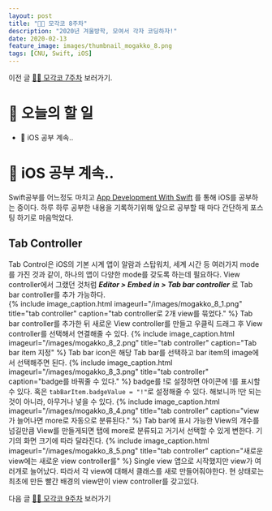 ```yaml
---
layout: post
title: "🧑‍💻 모각코 8주차"
description: "2020년 겨울방학, 모여서 각자 코딩하자!"
date: 2020-02-13
feature_image: images/thumbnail_mogakko_8.png
tags: [CNU, Swift, iOS]
---
```


이전 글 [🧑‍💻 모각코 7주차](https://yabby1997.github.io/mogakko_7) 보러가기.

# 👀 오늘의 할 일
- 👀 iOS 공부 계속..

# 👀 iOS 공부 계속..
Swift공부를 어느정도 마치고 [App Development With Swift](https://books.apple.com/us/book/intro-to-app-development-with-swift/id1118575552) 를 통해 iOS를 공부하는 중이다. 하루 하루 공부한 내용을 기록하기위해 앞으로 공부할 때 마다 간단하게 포스팅 하기로 마음먹었다.  

## Tab Controller
Tab Control은 iOS의 기본 시계 앱이 알람과 스탑워치, 세계 시간 등 여러가지 mode를 가진 것과 같이, 하나의 앱이 다양한 mode를 갖도록 하는데 필요하다. 
View controller에서 그랬던 것처럼 ***Editor > Embed in > Tab bar controller*** 로 Tab bar controller를 추가 가능하다.  
{% include image_caption.html imageurl="/images/mogakko_8_1.png" title="tab controller" caption="tab controller로 2개 view를 묶었다." %}
Tab bar controller를 추가한 뒤 새로운 View controller를 만들고 우클릭 드래그 후 View controller를 선택해서 연결해줄 수 있다.
{% include image_caption.html imageurl="/images/mogakko_8_2.png" title="tab controller" caption="Tab bar item 지정" %}
Tab bar icon은 해당 Tab bar를 선택하고 bar item의 image에서 선택해주면 된다. 
{% include image_caption.html imageurl="/images/mogakko_8_3.png" title="tab controller" caption="badge를 바꿔줄 수 있다." %}
badge를 !로 설정하면 아이콘에 !를 표시할 수 있다. 혹은 `tabBarItem.badgeValue = "!"`로 설정해줄 수 있다. 해보니까 !만 되는것이 아니라, 아무거나 넣을 수 있다. 
{% include image_caption.html imageurl="/images/mogakko_8_4.png" title="tab controller" caption="view가 늘어나면 more로 자동으로 분류된다." %}
Tab bar에 표시 가능한 View의 개수를 넘길만큼 View를 만들게되면 탭에 more로 분류되고 거기서 선택할 수 있게 변한다. 기기의 화면 크기에 따라 달라진다. 
{% include image_caption.html imageurl="/images/mogakko_8_5.png" title="tab controller" caption="새로운 view에는 새로운 view controller를" %}
Single view 앱으로 시작했지만 view가 여러개로 늘어났다. 따라서 각 view에 대해서 클래스를 새로 만들어줘야한다. 현 상태로는 최초에 만든 빨간 배경의 view만이 view controller를 갖고있다.

다음 글 [🧑‍💻 모각코 9주차](https://yabby1997.github.io/mogakko_9) 보러가기
